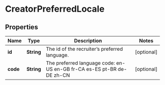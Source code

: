 

# CreatorPreferredLocale


## Properties

| Name | Type | Description | Notes |
|------------ | ------------- | ------------- | -------------|
|**id** | **String** | The id of the recruiter’s preferred language. |  [optional] |
|**code** | **String** | The preferred language code:  en-US  en-GB  fr-CA  es-ES  pt-BR  de-DE  zh-CN  |  [optional] |



